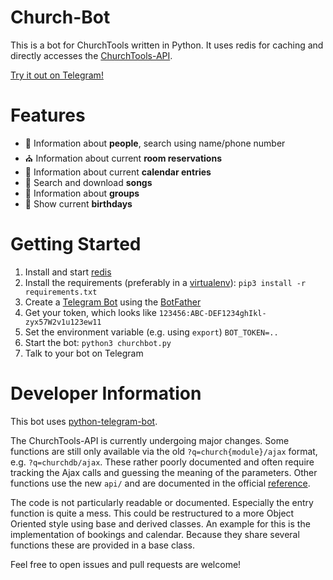 # Church-Bot
This is a bot for ChurchTools written in Python. It uses redis for caching and directly accesses the [ChurchTools-API](https://feg-karlsruhe.church.tools/api).

[Try it out on Telegram!](https://t.me/fegka_bot)

# Features
- :bust_in_silhouette: Information about **people**, search using name/phone number
- :church: Information about current **room reservations**
- :calendar: Information about current **calendar entries**
- :musical_note: Search and download **songs**
- :busts_in_silhouette: Information about **groups**
- :birthday: Show current **birthdays**

# Getting Started
1. Install and start [redis](https://redis.io/)
2. Install the requirements (preferably in a [virtualenv](https://virtualenv.pypa.io)): `pip3 install -r requirements.txt`
3. Create a [Telegram Bot](https://core.telegram.org/bots) using the [BotFather](https://t.me/botfather)
4. Get your token, which looks like `123456:ABC-DEF1234ghIkl-zyx57W2v1u123ew11`
5. Set the environment variable (e.g. using `export`) `BOT_TOKEN=..`
6. Start the bot: `python3 churchbot.py`
7. Talk to your bot on Telegram

# Developer Information
This bot uses [python-telegram-bot](https://github.com/python-telegram-bot/python-telegram-bot).

The ChurchTools-API is currently undergoing major changes. Some functions are still only available via the old `?q=church{module}/ajax` format, e.g. `?q=churchdb/ajax`. These rather poorly documented and often require tracking the Ajax calls and guessing the meaning of the parameters. Other functions use the new `api/` and are documented in the official [reference](https://feg-karlsruhe.church.tools/api).

The code is not particularly readable or documented. Especially the entry function is quite a mess. This could be restructured to a more Object Oriented style using base and derived classes. An example for this is the implementation of bookings and calendar. Because they share several functions these are provided in a base class.

Feel free to open issues and pull requests are welcome!
